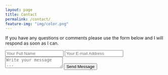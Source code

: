 ```yaml
---
layout: page
title: Contact
permalink: /contact/
feature-img: "img/color.png"
---
```


If you have any questions or comments please use the form below and I will respond as soon as I can.

<form action="https://getsimpleform.com/messages?form_api_token=ee3e9f7b788d26b26036e09ca2a9b040" method="post">
  <!-- the redirect_to is optional, the form will redirect to the referrer on submission -->
  <input type='hidden' name='redirect_to' value='http://dwaite498.github.io/thank-you.html' />
  <!-- all your input fields here.... -->
  <input type='text' name='name' placeholder='Your Full Name' />
  <input type='email' name='email' placeholder='Your E-mail Address' />
  <textarea name='message' placeholder='Write your message ...'></textarea>
  <input type='submit' value='Send Message' />
</form>